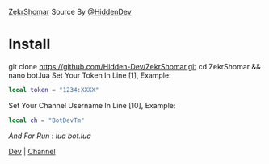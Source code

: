 [ZekrShomar](https://t.me/ZekrShomar_RoBoT) Source By [@HiddenDev](https://t.me/HiddenDev)

# Install
git clone https://github.com/Hidden-Dev/ZekrShomar.git
cd ZekrShomar && nano bot.lua 
Set Your Token In Line [1], Example:
```lua
local token = "1234:XXXX"
```
Set Your Channel Username In Line [10], Example:
```lua
local ch = "BotDevTm"
```
*And For Run* : _lua bot.lua_

[Dev](https://t.me/HiddenDev) | [Channel](https://t.me/BotDevTm)

